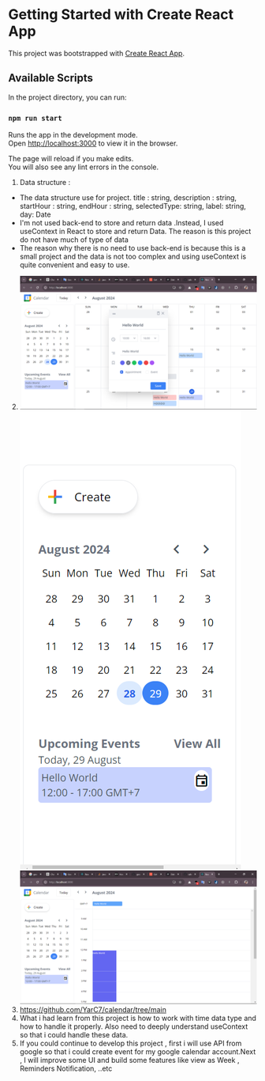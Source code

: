 # Getting Started with Create React App

This project was bootstrapped with [Create React App](https://github.com/facebook/create-react-app).

## Available Scripts

In the project directory, you can run:

### `npm run start`

Runs the app in the development mode.\
Open [http://localhost:3000](http://localhost:3000) to view it in the browser.

The page will reload if you make edits.\
You will also see any lint errors in the console.


1. Data structure :
- The data structure use for project.
    title : string,
    description : string,
    startHour : string,
    endHour : string,
    selectedType: string,
    label: string,
    day: Date
- I'm not used back-end to store and return data .Instead, I used useContext in React to store and return Data. The reason is this project do not have much of type of data
- The reason why there is no need to use back-end is because this is a small project and the data is not too complex and using useContext is quite convenient and easy to use.
2. ![alt text](image.png)![alt text](image-1.png)![alt text](image-2.png)
3. https://github.com/YarC7/calendar/tree/main
4. What i had learn from this project is how to work with time data type and how to handle it properly. Also need to deeply understand useContext so that i could handle these data.
5. If you could continue to develop this project , first i will use API from google so that i could create event for my google calendar account.Next , I will improve some UI and build some features like view as Week , Reminders Notification, ..etc